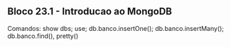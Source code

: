 <h2>Bloco 23.1 - Introducao ao MongoDB</h2>

<p>
  Comandos: show dbs; use; db.banco.insertOne(); db.banco.insertMany(); db.banco.find(), pretty()
</p>



